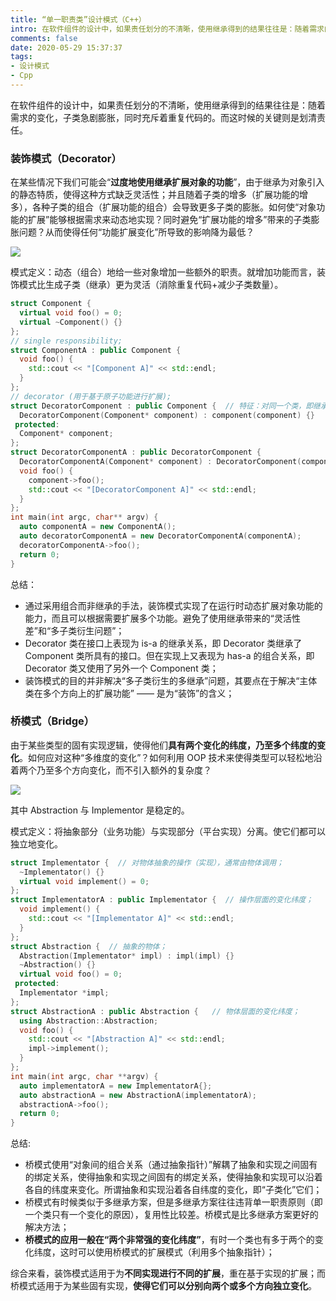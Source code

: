 ```yaml
---
title: “单一职责类”设计模式（C++）
intro: 在软件组件的设计中，如果责任划分的不清晰，使用继承得到的结果往往是：随着需求的变化，子类急剧膨胀，同时充斥着重复代码的。而这时候的关键则是划清责任。
comments: false
date: 2020-05-29 15:37:37
tags:
- 设计模式
- Cpp
---
```


在软件组件的设计中，如果责任划分的不清晰，使用继承得到的结果往往是：随着需求的变化，子类急剧膨胀，同时充斥着重复代码的。而这时候的关键则是划清责任。

### 装饰模式（Decorator）

在某些情况下我们可能会“**过度地使用继承扩展对象的功能**”，由于继承为对象引入的静态特质，使得这种方式缺乏灵活性；并且随着子类的增多（扩展功能的增多），各种子类的组合（扩展功能的组合）会导致更多子类的膨胀。如何使“对象功能的扩展”能够根据需求来动态地实现？同时避免“扩展功能的增多”带来的子类膨胀问题？从而使得任何“功能扩展变化”所导致的影响降为最低？

![](1.jpg)


模式定义：动态（组合）地给一些对象增加一些额外的职责。就增加功能而言，装饰模式比生成子类（继承）更为灵活（消除重复代码+减少子类数量）。

```cpp
struct Component {
  virtual void foo() = 0;
  virtual ~Component() {}
};
// single responsibility;
struct ComponentA : public Component {
  void foo() {
    std::cout << "[Component A]" << std::endl;
  }
};
// decorator (用于基于原子功能进行扩展);
struct DecoratorComponent : public Component {  // 特征：对同一个类，即继承，又包含；
  DecoratorComponent(Component* component) : component(component) {}
 protected:
  Component* component;
};
struct DecoratorComponentA : public DecoratorComponent {
  DecoratorComponentA(Component* component) : DecoratorComponent(component) {}
  void foo() {
    component->foo();
    std::cout << "[DecoratorComponent A]" << std::endl;
  }
};
int main(int argc, char** argv) {
  auto componentA = new ComponentA();
  auto decoratorComponentA = new DecoratorComponentA(componentA);
  decoratorComponentA->foo();
  return 0;
}
```

总结：
* 通过采用组合而非继承的手法，装饰模式实现了在运行时动态扩展对象功能的能力，而且可以根据需要扩展多个功能。避免了使用继承带来的“灵活性差”和“多子类衍生问题”；
* Decorator 类在接口上表现为 is-a 的继承关系，即 Decorator 类继承了 Component 类所具有的接口。但在实现上又表现为 has-a 的组合关系，即 Decorator 类又使用了另外一个 Component 类；
* 装饰模式的目的并非解决“多子类衍生的多继承”问题，其要点在于解决“主体类在多个方向上的扩展功能” —— 是为“装饰”的含义；

### 桥模式（Bridge）

由于某些类型的固有实现逻辑，使得他们**具有两个变化的纬度，乃至多个纬度的变化**。如何应对这种“多维度的变化”？如何利用 OOP 技术来使得类型可以轻松地沿着两个乃至多个方向变化，而不引入额外的复杂度？

![](2.png)

其中 Abstraction 与 Implementor 是稳定的。

模式定义：将抽象部分（业务功能）与实现部分（平台实现）分离。使它们都可以独立地变化。

```cpp
struct Implementator {  // 对物体抽象的操作（实现），通常由物体调用；
  ~Implementator() {}
  virtual void implement() = 0;
};
struct ImplementatorA : public Implementator {  // 操作层面的变化纬度；
  void implement() {
    std::cout << "[Implementator A]" << std::endl;
  }
};
struct Abstraction {  // 抽象的物体；
  Abstraction(Implementator* impl) : impl(impl) {}
  ~Abstraction() {}
  virtual void foo() = 0;
 protected:
  Implementator *impl;
};
struct AbstractionA : public Abstraction {   // 物体层面的变化纬度；
  using Abstraction::Abstraction;
  void foo() {
    std::cout << "[Abstraction A]" << std::endl;
    impl->implement();
  }
};
int main(int argc, char **argv) {
  auto implementatorA = new ImplementatorA{};
  auto abstractionA = new AbstractionA(implementatorA);
  abstractionA->foo();
  return 0;
}
```

总结:
* 桥模式使用“对象间的组合关系（通过抽象指针）”解耦了抽象和实现之间固有的绑定关系，使得抽象和实现之间固有的绑定关系，使得抽象和实现可以沿着各自的纬度来变化。所谓抽象和实现沿着各自纬度的变化，即“子类化”它们；
* 桥模式有时候类似于多继承方案，但是多继承方案往往违背单一职责原则（即一个类只有一个变化的原因），复用性比较差。桥模式是比多继承方案更好的解决方法；
* **桥模式的应用一般在“两个非常强的变化纬度”**，有时一个类也有多于两个的变化纬度，这时可以使用桥模式的扩展模式（利用多个抽象指针）；


综合来看，装饰模式适用于为**不同实现进行不同的扩展**，重在基于实现的扩展；而桥模式适用于为某些固有实现，**使得它们可以分别向两个或多个方向独立变化**。
